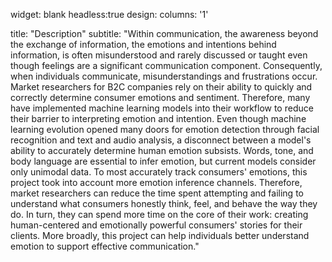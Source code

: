 widget: blank
headless:true
design: 
    columns: '1'

title: "Description"
subtitle: "Within communication, the awareness beyond the exchange of information, the emotions and intentions behind information, is often misunderstood and rarely discussed or taught even though feelings are a significant communication component. Consequently, when individuals communicate, misunderstandings and frustrations occur.  Market researchers for B2C companies rely on their ability to quickly and correctly determine consumer emotions and sentiment. Therefore, many have implemented machine learning models into their workflow to reduce their barrier to interpreting emotion and intention. Even though machine learning evolution opened many doors for emotion detection through facial recognition and text and audio analysis, a disconnect between a model's ability to accurately determine human emotion subsists. Words, tone, and body language are essential to infer emotion, but current models consider only unimodal data. To most accurately track consumers' emotions, this project took into account more emotion inference channels. Therefore, market researchers can reduce the time spent attempting and failing to understand what consumers honestly think, feel, and behave the way they do. In turn, they can spend more time on the core of their work: creating human-centered and emotionally powerful consumers' stories for their clients. More broadly, this project can help individuals better understand emotion to support effective communication."